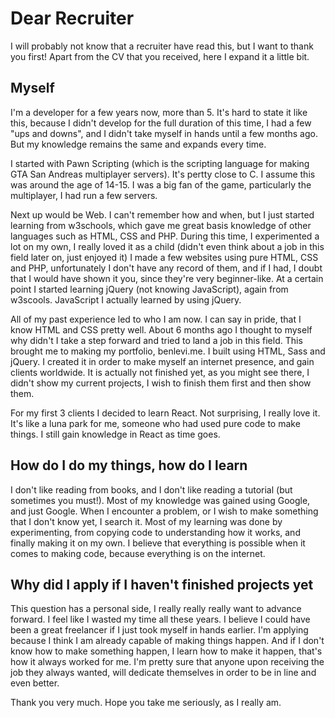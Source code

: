 # Dear Recruiter

I will probably not know that a recruiter have read this, but I want to thank you first!
Apart from the CV that you received, here I expand it a little bit.

## Myself
I'm a developer for a few years now, more than 5. It's hard to state it like this, because I didn't develop for the full duration of this time, 
I had a few "ups and downs", and I didn't take myself in hands until a few months ago. But my knowledge remains the same and expands every time.

I started with Pawn Scripting (which is the scripting language for making GTA San Andreas multiplayer servers). It's pertty close to C. 
I assume this was around the age of 14-15. I was a big fan of the game, particularly the multiplayer, I had run a few servers.

Next up would be Web. I can't remember how and when, but I just started learning from w3schools, which gave me great basis knowledge of other languages such as HTML, CSS and PHP.
During this time, I experimented a lot on my own, I really loved it as a child (didn't even think about a job in this field later on, just enjoyed it)
I made a few websites using pure HTML, CSS and PHP, unfortunately I don't have any record of them, and if I had, I doubt that I would have shown it you, since they're very beginner-like.
At a certain point I started learning jQuery (not knowing JavaScript), again from w3scools. JavaScript I actually learned by using jQuery.

All of my past experience led to who I am now. I can say in pride, that I know HTML and CSS pretty well. About 6 months ago I thought to myself why didn't I take a step forward and tried to land a job in this field.
This brought me to making my portfolio, benlevi.me. I built using HTML, Sass and jQuery. I created it in order to make myself an internet presence, and gain clients worldwide.
It is actually not finished yet, as you might see there, I didn't show my current projects, I wish to finish them first and then show them.

For my first 3 clients I decided to learn React. Not surprising, I really love it. It's like a luna park for me, someone who had used pure code to make things.
I still gain knowledge in React as time goes.

## How do I do my things, how do I learn
I don't like reading from books, and I don't like reading a tutorial (but sometimes you must!). Most of my knowledge was gained using Google, and just Google.
When I encounter a problem, or I wish to make something that I don't know yet, I search it. Most of my learning was done by experimenting, from copying code to understanding how it works, and finally making it on my own.
I believe that everything is possible when it comes to making code, because everything is on the internet.

## Why did I apply if I haven't finished projects yet
This question has a personal side, I really really really want to advance forward. I feel like I wasted my time all these years. I believe I could have been a great freelancer if I just took myself in hands earlier.
I'm applying because I think I am already capable of making things happen. And if I don't know how to make something happen, I learn how to make it happen, that's how it always worked for me.
I'm pretty sure that anyone upon receiving the job they always wanted, will dedicate themselves in order to be in line and even better.


Thank you very much. Hope you take me seriously, as I really am.
